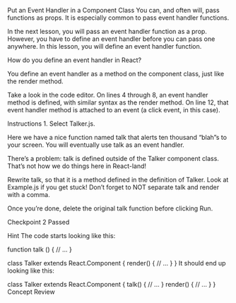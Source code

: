 Put an Event Handler in a Component Class
You can, and often will, pass functions as props. It is especially common to pass event handler functions.

In the next lesson, you will pass an event handler function as a prop. However, you have to define an event handler before you can pass one anywhere. In this lesson, you will define an event handler function.

How do you define an event handler in React?

You define an event handler as a method on the component class, just like the render method.

Take a look in the code editor. On lines 4 through 8, an event handler method is defined, with similar syntax as the render method. On line 12, that event handler method is attached to an event (a click event, in this case).

Instructions
1.
Select Talker.js.

Here we have a nice function named talk that alerts ten thousand “blah”s to your screen. You will eventually use talk as an event handler.

There’s a problem: talk is defined outside of the Talker component class. That’s not how we do things here in React-land!

Rewrite talk, so that it is a method defined in the definition of Talker. Look at Example.js if you get stuck! Don’t forget to NOT separate talk and render with a comma.

Once you’re done, delete the original talk function before clicking Run.

Checkpoint 2 Passed

Hint
The code starts looking like this:

function talk () {
  // ...
}

class Talker extends React.Component {
  render() {
    // ...
  }
}
It should end up looking like this:

class Talker extends React.Component {
  talk() {
    // ...
  }
  render() {
    // ...
  }
}
Concept Review
